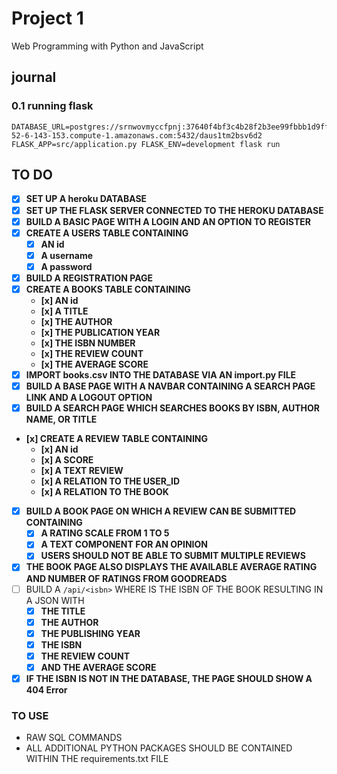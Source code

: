 # Project 1

Web Programming with Python and JavaScript

## journal

### 0.1 running flask
```
DATABASE_URL=postgres://srnwovmyccfpnj:37640f4bf3c4b28f2b3ee99fbbb1d9ffe72cd04a203a8ba98c9ea44520dcf691@ec2-52-6-143-153.compute-1.amazonaws.com:5432/daus1tm2bsv6d2 FLASK_APP=src/application.py FLASK_ENV=development flask run
```




## TO DO

* [x] **SET UP A heroku DATABASE**
* [x] **SET UP THE FLASK SERVER CONNECTED TO THE HEROKU DATABASE**
* [x] **BUILD A BASIC PAGE WITH A LOGIN AND AN OPTION TO REGISTER**
* [x] **CREATE A USERS TABLE CONTAINING**
    - [x] **AN id** 
    - [x] **A username** 
    - [x] **A password**
* [x] **BUILD A REGISTRATION PAGE**
* [x] **CREATE A BOOKS TABLE CONTAINING**
    - **[x] AN id**
    - **[x] A TITLE**
    - **[x] THE AUTHOR**
    - **[x] THE PUBLICATION YEAR**
    - **[x] THE ISBN NUMBER**
    - **[x] THE REVIEW COUNT**
    - **[x] THE AVERAGE SCORE**
* [x] **IMPORT books.csv INTO THE DATABASE VIA AN import.py FILE**
* [x] **BUILD A BASE PAGE WITH A NAVBAR CONTAINING A SEARCH PAGE LINK AND A LOGOUT OPTION**
* [x] **BUILD A SEARCH PAGE WHICH SEARCHES BOOKS BY ISBN, AUTHOR NAME, OR TITLE**
* **[x] CREATE A REVIEW TABLE CONTAINING**
    - **[x] AN id**
    - **[x] A SCORE**
    - **[x] A TEXT REVIEW**
    - **[x] A RELATION TO THE USER_ID**
    - **[x] A RELATION TO THE BOOK**
* [x] **BUILD A BOOK PAGE ON WHICH A REVIEW CAN BE SUBMITTED CONTAINING**
    - [x] **A RATING SCALE FROM 1 TO 5**
    - [x] **A TEXT COMPONENT FOR AN OPINION**
    - [x] **USERS SHOULD NOT BE ABLE TO SUBMIT MULTIPLE REVIEWS**
* [x] **THE BOOK PAGE ALSO DISPLAYS THE AVAILABLE AVERAGE RATING AND NUMBER OF RATINGS FROM GOODREADS**
* [ ] BUILD A ``/api/<isbn>`` WHERE <isbn> IS THE ISBN OF THE BOOK RESULTING IN A JSON WITH
    - [x] **THE TITLE**
    - [x] **THE AUTHOR**
    - [x] **THE PUBLISHING YEAR**
    - [x] **THE ISBN**
    - [x] **THE REVIEW COUNT**
    - [x] **AND THE AVERAGE SCORE**
* [x] **IF THE ISBN IS NOT IN THE DATABASE, THE PAGE SHOULD SHOW A 404 Error**

### TO USE

* RAW SQL COMMANDS
* ALL ADDITIONAL PYTHON PACKAGES SHOULD BE CONTAINED WITHIN THE requirements.txt FILE

## 
